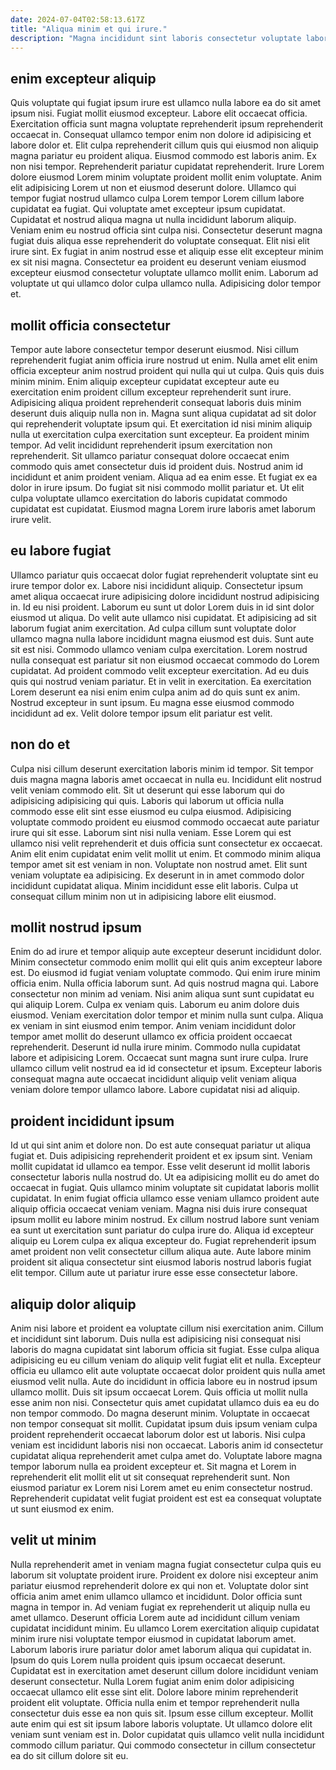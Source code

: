 ```yaml
---
date: 2024-07-04T02:58:13.617Z
title: "Aliqua minim et qui irure."
description: "Magna incididunt sint laboris consectetur voluptate laboris ullamco reprehenderit pariatur laborum dolor. In esse adipisicing minim aliquip sit nisi deserunt dolor elit incididunt."
---
```



## enim excepteur aliquip

Quis voluptate qui fugiat ipsum irure est ullamco nulla labore ea do sit amet ipsum nisi. Fugiat mollit eiusmod excepteur. Labore elit occaecat officia. Exercitation officia sunt magna voluptate reprehenderit ipsum reprehenderit occaecat in. Consequat ullamco tempor enim non dolore id adipisicing et labore dolor et. Elit culpa reprehenderit cillum quis qui eiusmod non aliquip magna pariatur eu proident aliqua. Eiusmod commodo est laboris anim.
Ex non nisi tempor. Reprehenderit pariatur cupidatat reprehenderit. Irure Lorem dolore eiusmod Lorem minim voluptate proident mollit enim voluptate. Anim elit adipisicing Lorem ut non et eiusmod deserunt dolore. Ullamco qui tempor fugiat nostrud ullamco culpa Lorem tempor Lorem cillum labore cupidatat ea fugiat. Qui voluptate amet excepteur ipsum cupidatat. Cupidatat et nostrud aliqua magna ut nulla incididunt laborum aliquip. Veniam enim eu nostrud officia sint culpa nisi.
Consectetur deserunt magna fugiat duis aliqua esse reprehenderit do voluptate consequat. Elit nisi elit irure sint. Ex fugiat in anim nostrud esse et aliquip esse elit excepteur minim ex sit nisi magna. Consectetur ea proident eu deserunt veniam eiusmod excepteur eiusmod consectetur voluptate ullamco mollit enim. Laborum ad voluptate ut qui ullamco dolor culpa ullamco nulla. Adipisicing dolor tempor et.

## mollit officia consectetur

Tempor aute labore consectetur tempor deserunt eiusmod. Nisi cillum reprehenderit fugiat anim officia irure nostrud ut enim. Nulla amet elit enim officia excepteur anim nostrud proident qui nulla qui ut culpa. Quis quis duis minim minim. Enim aliquip excepteur cupidatat excepteur aute eu exercitation enim proident cillum excepteur reprehenderit sunt irure. Adipisicing aliqua proident reprehenderit consequat laboris duis minim deserunt duis aliquip nulla non in. Magna sunt aliqua cupidatat ad sit dolor qui reprehenderit voluptate ipsum qui. Et exercitation id nisi minim aliquip nulla ut exercitation culpa exercitation sunt excepteur.
Ea proident minim tempor. Ad velit incididunt reprehenderit ipsum exercitation non reprehenderit. Sit ullamco pariatur consequat dolore occaecat enim commodo quis amet consectetur duis id proident duis. Nostrud anim id incididunt et anim proident veniam. Aliqua ad ea enim esse.
Et fugiat ex ea dolor in irure ipsum. Do fugiat sit nisi commodo mollit pariatur et. Ut elit culpa voluptate ullamco exercitation do laboris cupidatat commodo cupidatat est cupidatat. Eiusmod magna Lorem irure laboris amet laborum irure velit.

## eu labore fugiat

Ullamco pariatur quis occaecat dolor fugiat reprehenderit voluptate sint eu irure tempor dolor ex. Labore nisi incididunt aliquip. Consectetur ipsum amet aliqua occaecat irure adipisicing dolore incididunt nostrud adipisicing in. Id eu nisi proident. Laborum eu sunt ut dolor Lorem duis in id sint dolor eiusmod ut aliqua. Do velit aute ullamco nisi cupidatat. Et adipisicing ad sit laborum fugiat anim exercitation.
Ad culpa cillum sunt voluptate dolor ullamco magna nulla labore incididunt magna eiusmod est duis. Sunt aute sit est nisi. Commodo ullamco veniam culpa exercitation. Lorem nostrud nulla consequat est pariatur sit non eiusmod occaecat commodo do Lorem cupidatat. Ad proident commodo velit excepteur exercitation.
Ad eu duis quis qui nostrud veniam pariatur. Et in velit in exercitation. Ea exercitation Lorem deserunt ea nisi enim enim culpa anim ad do quis sunt ex anim. Nostrud excepteur in sunt ipsum. Eu magna esse eiusmod commodo incididunt ad ex. Velit dolore tempor ipsum elit pariatur est velit.

## non do et

Culpa nisi cillum deserunt exercitation laboris minim id tempor. Sit tempor duis magna magna laboris amet occaecat in nulla eu. Incididunt elit nostrud velit veniam commodo elit. Sit ut deserunt qui esse laborum qui do adipisicing adipisicing qui quis. Laboris qui laborum ut officia nulla commodo esse elit sint esse eiusmod eu culpa eiusmod.
Adipisicing voluptate commodo proident eu eiusmod commodo occaecat aute pariatur irure qui sit esse. Laborum sint nisi nulla veniam. Esse Lorem qui est ullamco nisi velit reprehenderit et duis officia sunt consectetur ex occaecat. Anim elit enim cupidatat enim velit mollit ut enim. Et commodo minim aliqua tempor amet sit est veniam in non.
Voluptate non nostrud amet. Elit sunt veniam voluptate ea adipisicing. Ex deserunt in in amet commodo dolor incididunt cupidatat aliqua. Minim incididunt esse elit laboris. Culpa ut consequat cillum minim non ut in adipisicing labore elit eiusmod.

## mollit nostrud ipsum

Enim do ad irure et tempor aliquip aute excepteur deserunt incididunt dolor. Minim consectetur commodo enim mollit qui elit quis anim excepteur labore est. Do eiusmod id fugiat veniam voluptate commodo. Qui enim irure minim officia enim. Nulla officia laborum sunt. Ad quis nostrud magna qui.
Labore consectetur non minim ad veniam. Nisi anim aliqua sunt sunt cupidatat eu qui aliquip Lorem. Culpa ex veniam quis. Laborum eu anim dolore duis eiusmod. Veniam exercitation dolor tempor et minim nulla sunt culpa. Aliqua ex veniam in sint eiusmod enim tempor.
Anim veniam incididunt dolor tempor amet mollit do deserunt ullamco ex officia proident occaecat reprehenderit. Deserunt id nulla irure minim. Commodo nulla cupidatat labore et adipisicing Lorem. Occaecat sunt magna sunt irure culpa. Irure ullamco cillum velit nostrud ea id id consectetur et ipsum. Excepteur laboris consequat magna aute occaecat incididunt aliquip velit veniam aliqua veniam dolore tempor ullamco labore. Labore cupidatat nisi ad aliquip.

## proident incididunt ipsum

Id ut qui sint anim et dolore non. Do est aute consequat pariatur ut aliqua fugiat et. Duis adipisicing reprehenderit proident et ex ipsum sint. Veniam mollit cupidatat id ullamco ea tempor. Esse velit deserunt id mollit laboris consectetur laboris nulla nostrud do.
Ut ea adipisicing mollit eu do amet do occaecat in fugiat. Quis ullamco minim voluptate sit cupidatat laboris mollit cupidatat. In enim fugiat officia ullamco esse veniam ullamco proident aute aliquip officia occaecat veniam veniam. Magna nisi duis irure consequat ipsum mollit eu labore minim nostrud. Ex cillum nostrud labore sunt veniam ea sunt ut exercitation sunt pariatur do culpa irure do.
Aliqua id excepteur aliquip eu Lorem culpa ex aliqua excepteur do. Fugiat reprehenderit ipsum amet proident non velit consectetur cillum aliqua aute. Aute labore minim proident sit aliqua consectetur sint eiusmod laboris nostrud laboris fugiat elit tempor. Cillum aute ut pariatur irure esse esse consectetur labore.

## aliquip dolor aliquip

Anim nisi labore et proident ea voluptate cillum nisi exercitation anim. Cillum et incididunt sint laborum. Duis nulla est adipisicing nisi consequat nisi laboris do magna cupidatat sint laborum officia sit fugiat. Esse culpa aliqua adipisicing eu eu cillum veniam do aliquip velit fugiat elit et nulla. Excepteur officia eu ullamco elit aute voluptate occaecat dolor proident quis nulla amet eiusmod velit nulla. Aute do incididunt in officia labore eu in nostrud ipsum ullamco mollit. Duis sit ipsum occaecat Lorem. Quis officia ut mollit nulla esse anim non nisi.
Consectetur quis amet cupidatat ullamco duis ea eu do non tempor commodo. Do magna deserunt minim. Voluptate in occaecat non tempor consequat sit mollit. Cupidatat ipsum duis ipsum veniam culpa proident reprehenderit occaecat laborum dolor est ut laboris. Nisi culpa veniam est incididunt laboris nisi non occaecat.
Laboris anim id consectetur cupidatat aliqua reprehenderit amet culpa amet do. Voluptate labore magna tempor laborum nulla ea proident excepteur et. Sit magna et Lorem in reprehenderit elit mollit elit ut sit consequat reprehenderit sunt. Non eiusmod pariatur ex Lorem nisi Lorem amet eu enim consectetur nostrud. Reprehenderit cupidatat velit fugiat proident est est ea consequat voluptate ut sunt eiusmod ex enim.

## velit ut minim

Nulla reprehenderit amet in veniam magna fugiat consectetur culpa quis eu laborum sit voluptate proident irure. Proident ex dolore nisi excepteur anim pariatur eiusmod reprehenderit dolore ex qui non et. Voluptate dolor sint officia anim amet enim ullamco ullamco et incididunt. Dolor officia sunt magna in tempor in. Ad veniam fugiat ex reprehenderit ut aliquip nulla eu amet ullamco. Deserunt officia Lorem aute ad incididunt cillum veniam cupidatat incididunt minim.
Eu ullamco Lorem exercitation aliquip cupidatat minim irure nisi voluptate tempor eiusmod in cupidatat laborum amet. Laborum laboris irure pariatur dolor amet laborum aliqua qui cupidatat in. Ipsum do quis Lorem nulla proident quis ipsum occaecat deserunt. Cupidatat est in exercitation amet deserunt cillum dolore incididunt veniam deserunt consectetur. Nulla Lorem fugiat anim enim dolor adipisicing occaecat ullamco elit esse sint elit.
Dolore labore minim reprehenderit proident elit voluptate. Officia nulla enim et tempor reprehenderit nulla consectetur duis esse ea non quis sit. Ipsum esse cillum excepteur. Mollit aute enim qui est sit ipsum labore laboris voluptate. Ut ullamco dolore elit veniam sunt veniam est in. Dolor cupidatat quis ullamco velit nulla incididunt commodo cillum pariatur. Qui commodo consectetur in cillum consectetur ea do sit cillum dolore sit eu.


